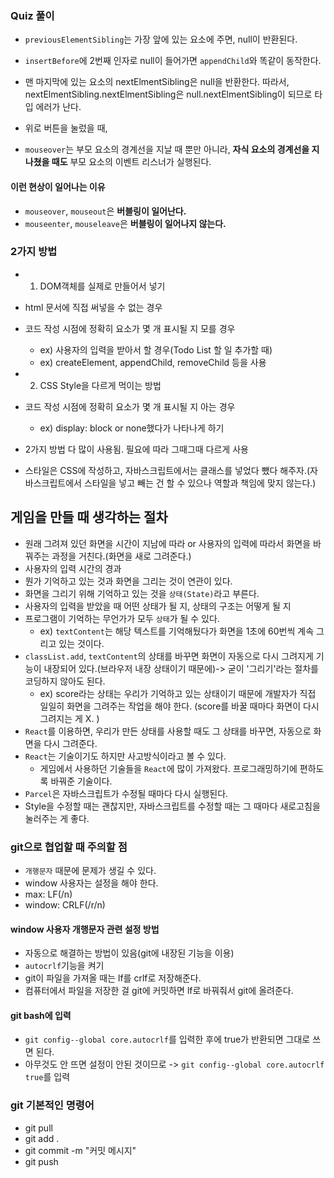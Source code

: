 ### Quiz 풀이

- `previousElementSibling`는 가장 앞에 있는 요소에 주면, null이 반환된다.
- `insertBefore`에 2번째 인자로 null이 들어가면 `appendChild`와 똑같이 동작한다.


- 맨 마지막에 있는 요소의 nextElmentSibling은 null을 반환한다. 따라서, nextElmentSibling.nextElmentSibling은 null.nextElmentSibling이 되므로 타입 에러가 난다.


- 위로 버튼을 눌렀을 때, 


- `mouseover`는 부모 요소의 경계선을 지날 때 뿐만 아니라, **자식 요소의 경계선을 지나쳤을 때도** 부모 요소의 이벤트 리스너가 실행된다.
#### 이런 현상이 일어나는 이유
- `mouseover`, `mouseout`은 **버블링이 일어난다.**
- `mouseenter`, `mouseleave`은 **버블링이 일어나지 않는다.**

### 2가지 방법
- 1. DOM객체를 실제로 만들어서 넣기
- html 문서에 직접 써넣을 수 없는 경우
- 코드 작성 시점에 정확히 요소가 몇 개 표시될 지 모를 경우
    - ex) 사용자의 입력을 받아서 할 경우(Todo List 할 일 추가할 때)
    - ex) createElement, appendChild, removeChild 등을 사용
- 2. CSS Style을 다르게 먹이는 방법 
- 코드 작성 시점에 정확히 요소가 몇 개 표시될 지 아는 경우
    - ex) display: block or none했다가 나타나게 하기


- 2가지 방법 다 많이 사용됨. 필요에 따라 그때그때 다르게 사용

- 스타일은 CSS에 작성하고, 자바스크립트에서는 클래스를 넣었다 뺐다 해주자.(자바스크립트에서 스타일을 넣고 빼는 건 할 수 있으나 역할과 책임에 맞지 않는다.)


## 게임을 만들 때 생각하는 절차
- 원래 그려져 있던 화면을 시간이 지남에 따라 or 사용자의 입력에 따라서 화면을 바꿔주는 과정을 거친다.(화면을 새로 그려준다.)
- 사용자의 입력 시간의 경과 
- 뭔가 기억하고 있는 것과 화면을 그리는 것이 연관이 있다. 
- 화면을 그리기 위해 기억하고 있는 것을 `상태(State)`라고 부른다. 
- 사용자의 입력을 받았을 때 어떤 상태가 될 지, 상태의 구조는 어떻게 될 지
- 프로그램이 기억하는 무언가가 모두 `상태`가 될 수 있다.
    - ex) `textContent`는 해당 텍스트를 기억해뒀다가 화면을 1초에 60번씩 계속 그리고 있는 것이다.
- `classList.add`, `textContent`의 상태를 바꾸면 화면이 자동으로 다시 그려지게 기능이 내장되어 있다.(브라우저 내장 상태이기 때문에)-> 굳이 '그리기'라는 절차를 코딩하지 않아도 된다.
    - ex) score라는 상태는 우리가 기억하고 있는 상태이기 때문에 개발자가 직접 일일히 화면을 그려주는 작업을 해야 한다. (score를 바꿀 때마다 화면이 다시 그려지는 게 X. )
- `React`를 이용하면, 우리가 만든 상태를 사용할 때도 그 상태를 바꾸면, 자동으로 화면을 다시 그려준다. 
- `React`는 기술이기도 하지만 사고방식이라고 볼 수 있다. 
    - 게임에서 사용하던 기술들을 `React`에 많이 가져왔다. 프로그래밍하기에 편하도록 바꿔준 기술이다. 
- `Parcel`은 자바스크립트가 수정될 때마다 다시 실행된다. 
- Style을 수정할 때는 괜찮지만, 자바스크립트를 수정할 때는 그 때마다 새로고침을 눌러주는 게 좋다. 


### git으로 협업할 때 주의할 점
- `개행문자` 때문에 문제가 생길 수 있다.
- window 사용자는 설정을 해야 한다.
- max: LF(/n)
- window: CRLF(/r/n)

#### window 사용자 개행문자 관련 설정 방법
- 자동으로 해결하는 방법이 있음(git에 내장된 기능을 이용)
- `autocrlf`기능을 켜기
- git이 파일을 가져올 때는 lf를 crlf로 저장해준다.
- 컴퓨터에서 파일을 저장한 걸 git에 커밋하면 lf로 바꿔줘서 git에 올려준다.

#### git bash에 입력
- `git config--global core.autocrlf`를 입력한 후에 true가 반환되면 그대로 쓰면 된다.
- 아무것도 안 뜨면 설정이 안된 것이므로 -> `git config--global core.autocrlf true`를 입력

### git 기본적인 명령어
- git pull
- git add .
- git commit -m "커밋 메시지"
- git push